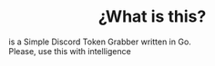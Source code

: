 <h1 align="center">¿What is this?</h1>
<p>is a Simple Discord Token Grabber written in Go.<br/>Please, use this with intelligence</p>
